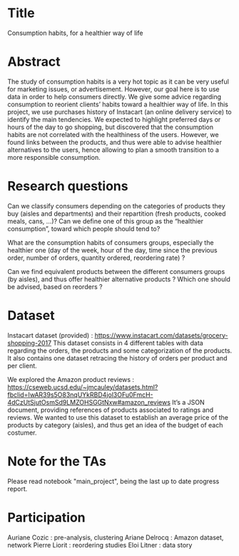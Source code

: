 # Title

Consumption habits, for a healthier way of life

# Abstract

The study of consumption habits is a very hot topic as it can be very useful for marketing issues, or advertisement. However, our goal here is to use data in order to help consumers directly. We give some advice regarding consumption to reorient clients’ habits toward a healthier way of life. In this project, we use purchases history of Instacart (an online delivery service) to identify the main tendencies. We expected to highlight preferred days or hours of the day to go shopping, but discovered that the consumption habits are not correlated with the healthiness of the users. However, we found links between the products, and thus were able to advise healthier alternatives to the users, hence allowing to plan a smooth transition to a more responsible consumption.

# Research questions

Can we classify consumers depending on the categories of products they buy (aisles and departments) and their repartition (fresh products, cooked meals, cans, …)?
Can we define one of this group as the  “healthier consumption”, toward which people should tend to?

What are the consumption habits of consumers groups, especially the healthier one (day of the week, hour of the day, time since the previous order, number of orders, quantity ordered, reordering rate) ?

Can we find equivalent products between the different consumers groups (by aisles), and thus offer healthier alternative products ? Which one should be advised, based on reorders ?


# Dataset

Instacart dataset (provided) : https://www.instacart.com/datasets/grocery-shopping-2017
This dataset consists in 4 different tables with data regarding the orders, the products and some categorization of the products. It also contains one dataset retracing the history of orders per product and per client.

We explored the Amazon product reviews : https://cseweb.ucsd.edu/~jmcauley/datasets.html?fbclid=IwAR39s5O83nqUYkRBD4jol3OFu0FmcH-4dCzUtSjutOsmSd9LMZOHSGGtNxw#amazon_reviews
It’s a JSON document, providing references of products associated to ratings and reviews. We wanted to use this dataset to establish an average price of the products by category (aisles), and thus get an idea of the budget of each costumer.

# Note for the TAs

Please read notebook "main_project", being the last up to date progress report.

# Participation

Auriane Cozic : pre-analysis, clustering
Ariane Delrocq : Amazon dataset, network
Pierre Liorit : reordering studies
Eloi Litner : data story
